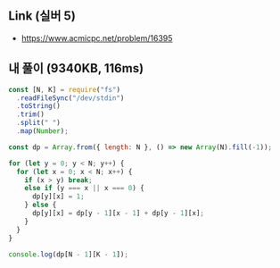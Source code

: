 ## Link (실버 5)

- https://www.acmicpc.net/problem/16395

## 내 풀이 (9340KB, 116ms)

```javascript
const [N, K] = require("fs")
  .readFileSync("/dev/stdin")
  .toString()
  .trim()
  .split(" ")
  .map(Number);

const dp = Array.from({ length: N }, () => new Array(N).fill(-1));

for (let y = 0; y < N; y++) {
  for (let x = 0; x < N; x++) {
    if (x > y) break;
    else if (y === x || x === 0) {
      dp[y][x] = 1;
    } else {
      dp[y][x] = dp[y - 1][x - 1] + dp[y - 1][x];
    }
  }
}

console.log(dp[N - 1][K - 1]);
```

